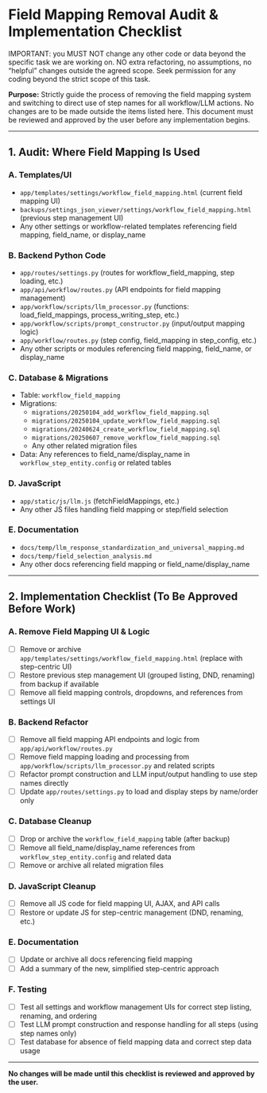 # Field Mapping Removal Audit & Implementation Checklist

IMPORTANT: you MUST NOT change any other code or data beyond the specific task we are working on. NO extra refactoring, no assumptions, no “helpful” changes outside the agreed scope. Seek permission for any coding beyond the strict scope of this task.


**Purpose:**
Strictly guide the process of removing the field mapping system and switching to direct use of step names for all workflow/LLM actions. No changes are to be made outside the items listed here. This document must be reviewed and approved by the user before any implementation begins.

---

## 1. Audit: Where Field Mapping Is Used

### A. Templates/UI
- `app/templates/settings/workflow_field_mapping.html` (current field mapping UI)
- `backups/settings_json_viewer/settings/workflow_field_mapping.html` (previous step management UI)
- Any other settings or workflow-related templates referencing field mapping, field_name, or display_name

### B. Backend Python Code
- `app/routes/settings.py` (routes for workflow_field_mapping, step loading, etc.)
- `app/api/workflow/routes.py` (API endpoints for field mapping management)
- `app/workflow/scripts/llm_processor.py` (functions: load_field_mappings, process_writing_step, etc.)
- `app/workflow/scripts/prompt_constructor.py` (input/output mapping logic)
- `app/workflow/routes.py` (step config, field_mapping in step_config, etc.)
- Any other scripts or modules referencing field mapping, field_name, or display_name

### C. Database & Migrations
- Table: `workflow_field_mapping`
- Migrations: 
  - `migrations/20250104_add_workflow_field_mapping.sql`
  - `migrations/20250104_update_workflow_field_mapping.sql`
  - `migrations/20240624_create_workflow_field_mapping.sql`
  - `migrations/20250607_remove_workflow_field_mapping.sql`
  - Any other related migration files
- Data: Any references to field_name/display_name in `workflow_step_entity.config` or related tables

### D. JavaScript
- `app/static/js/llm.js` (fetchFieldMappings, etc.)
- Any other JS files handling field mapping or step/field selection

### E. Documentation
- `docs/temp/llm_response_standardization_and_universal_mapping.md`
- `docs/temp/field_selection_analysis.md`
- Any other docs referencing field mapping or field_name/display_name

---

## 2. Implementation Checklist (To Be Approved Before Work)

### A. Remove Field Mapping UI & Logic
- [ ] Remove or archive `app/templates/settings/workflow_field_mapping.html` (replace with step-centric UI)
- [ ] Restore previous step management UI (grouped listing, DND, renaming) from backup if available
- [ ] Remove all field mapping controls, dropdowns, and references from settings UI

### B. Backend Refactor
- [ ] Remove all field mapping API endpoints and logic from `app/api/workflow/routes.py`
- [ ] Remove field mapping loading and processing from `app/workflow/scripts/llm_processor.py` and related scripts
- [ ] Refactor prompt construction and LLM input/output handling to use step names directly
- [ ] Update `app/routes/settings.py` to load and display steps by name/order only

### C. Database Cleanup
- [ ] Drop or archive the `workflow_field_mapping` table (after backup)
- [ ] Remove all field_name/display_name references from `workflow_step_entity.config` and related data
- [ ] Remove or archive all related migration files

### D. JavaScript Cleanup
- [ ] Remove all JS code for field mapping UI, AJAX, and API calls
- [ ] Restore or update JS for step-centric management (DND, renaming, etc.)

### E. Documentation
- [ ] Update or archive all docs referencing field mapping
- [ ] Add a summary of the new, simplified step-centric approach

### F. Testing
- [ ] Test all settings and workflow management UIs for correct step listing, renaming, and ordering
- [ ] Test LLM prompt construction and response handling for all steps (using step names only)
- [ ] Test database for absence of field mapping data and correct step data usage

---

**No changes will be made until this checklist is reviewed and approved by the user.** 